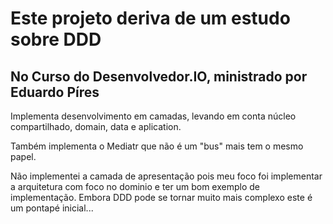 # Este projeto deriva de um estudo sobre DDD
## No Curso do Desenvolvedor.IO, ministrado por Eduardo Píres

Implementa desenvolvimento em camadas, levando em conta núcleo compartilhado, domain, data e aplication.

Também implementa o Mediatr que não é um "bus" mais tem o mesmo papel.

Não implementei a camada de apresentação pois meu foco foi implementar a arquitetura com foco no dominio e ter um bom exemplo de implementação. Embora DDD pode se tornar muito mais complexo este é um pontapé inicial...